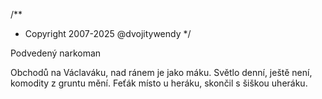 /**
* Copyright 2007-2025 @dvojitywendy
*/

Podvedený narkoman

Obchodů na Václaváku,
nad ránem je jako máku.
Světlo denní, ještě není,
komodity z gruntu mění.
Feťák místo u heráku,
skončil s šiškou uheráku.
